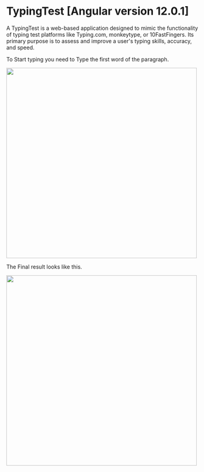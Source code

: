 # TypingTest [Angular version 12.0.1]

A TypingTest is a web-based application designed to mimic the functionality of typing test platforms like Typing.com, monkeytype, or 10FastFingers. Its primary purpose is to assess and improve a user's typing skills, accuracy, and speed.


To Start typing you need to Type the first word of the paragraph.
<p>
<img src="https://github.com/JayTailor45/Typing-Test/assets/75196566/3ddec6dd-cebc-4fe7-b106-c96b2c070d43" width="500px">
</p>


The Final result looks like this.
<p>
<img src="https://github.com/JayTailor45/Typing-Test/assets/75196566/88701039-9612-4c91-ad7b-8d3ba3141442" width="500px">
</p>



